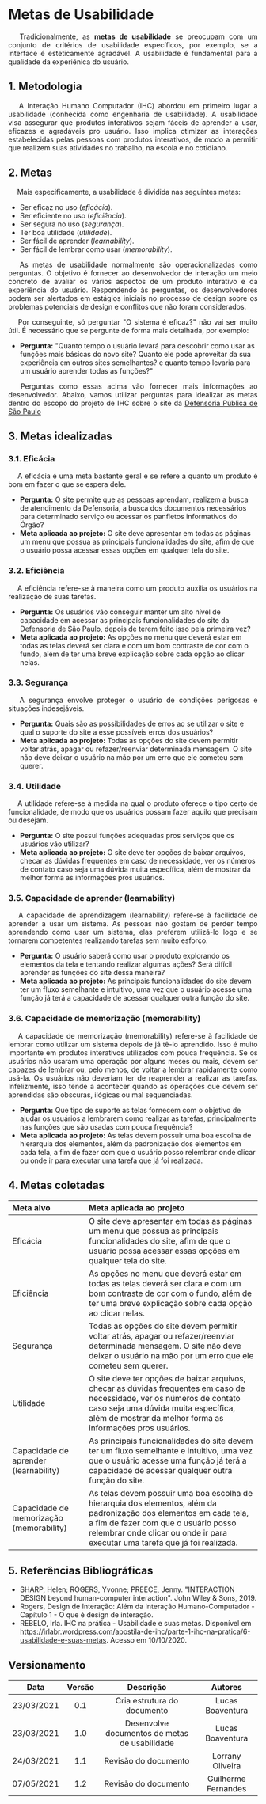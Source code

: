 # Metas de Usabilidade
<p align='justify'> &emsp; Tradicionalmente, as <strong>metas de usabilidade</strong> se preocupam com um conjunto de critérios de usabilidade específicos, por exemplo, se a interface é esteticamente agradável. A usabilidade é fundamental para a qualidade da experiênica do usuário.</p>

## 1. Metodologia
<p align='justify'> &emsp; A Interação Humano Computador (IHC) abordou em primeiro lugar a usabilidade (conhecida como engenharia de usabilidade). A usabilidade visa assegurar que produtos interativos sejam fáceis de aprender a usar, eficazes e agradáveis pro usuário. Isso implica otimizar as interações estabelecidas pelas pessoas com produtos interativos, de modo a permitir que realizem suas atividades no trabalho, na escola e no cotidiano.</p>

## 2. Metas
<p align='justify'> &emsp; Mais especificamente, a usabilidade é dividida nas  seguintes metas:</p>

- Ser eficaz no uso (_eficácia_).
- Ser eficiente no uso (_eficiência_).
- Ser segura no uso (_segurança_).
- Ter boa utilidade (_utilidade_).
- Ser fácil de aprender (_learnability_).
- Ser fácil de lembrar como usar (_memorability_).

<p align='justify'> &emsp; As metas de usabilidade normalmente são operacionalizadas como perguntas. O objetivo é fornecer ao desenvolvedor de interação um meio concreto de avaliar os vários aspectos de um produto interativo e da experiência do usuário. Respondendo às perguntas, os desenvolvedores podem ser alertados em estágios iniciais no processo de design sobre os problemas potenciais de design e conflitos que não foram considerados.</p>

<p align='justify'> &emsp; Por conseguinte, só perguntar "O sistema é eficaz?" não vai ser muito útil. É necessário que se pergunte de forma mais detalhada, por exemplo:</p>

- **Pergunta:** "Quanto tempo o usuário levará para descobrir como usar as funções mais básicas do novo site? Quanto ele pode aproveitar da sua experiência em outros sites semelhantes? e quanto tempo levaria para um usuário aprender todas as funções?"

<p align='justify'> &emsp; Perguntas como essas acima vão fornecer mais informações ao desenvolvedor. Abaixo, vamos utilizar perguntas para idealizar as metas dentro do escopo do projeto de IHC sobre o site da <a href="https://www.defensoria.sp.def.br/dpesp/">Defensoria Pública de São Paulo</a></p>

## 3. Metas idealizadas

### 3.1. Eficácia

<p align='justify'> &emsp; A eficácia é uma meta bastante geral e se refere a quanto um produto é bom em fazer o
que se espera dele.</p>

- **Pergunta:** O site permite que as pessoas aprendam, realizem a busca de atendimento da Defensoria, a busca dos documentos necessários para determinado serviço ou acessar os panfletos informativos do Órgão?
- **Meta aplicada ao projeto:** O site deve apresentar em todas as páginas um menu que possua as principais funcionalidades do site, afim de que o usuário possa acessar essas opções em qualquer tela do site. 

### 3.2. Eficiência

<p align='justify'> &emsp; A eficiência refere-se à maneira como um produto auxilia os usuários na realização de
suas tarefas.</p>

- **Pergunta:** Os usuários vão conseguir manter um alto nível de capacidade em acessar as principais funcionalidades do site da Defensoria de São Paulo, depois de terem feito isso pela primeira vez?
- **Meta aplicada ao projeto:** As opções no menu que deverá estar em todas as telas deverá ser clara e com um bom contraste de cor com o fundo, além de ter uma breve explicação sobre cada opção ao clicar nelas. 

### 3.3. Segurança

<p align='justify'> &emsp; A segurança envolve proteger o usuário de condições perigosas e situações indesejáveis.</p>

- **Pergunta:** Quais são as possibilidades de erros ao se utilizar o site e qual o suporte do site a esse possíveis erros dos usuários?
- **Meta aplicada ao projeto:** Todas as opções do site devem permitir voltar atrás, apagar ou refazer/reenviar determinada mensagem. O site não deve deixar o usuário na mão por um erro que ele cometeu sem querer. 

### 3.4. Utilidade

<p align='justify'> &emsp; A utilidade refere-se à medida na qual o produto oferece o tipo certo de funcionalidade,
de modo que os usuários possam fazer aquilo que precisam ou desejam.</p>

- **Pergunta:** O site possui funções adequadas pros serviços que os usuários vão utilizar?
- **Meta aplicada ao projeto:** O site deve ter opções de baixar arquivos, checar as dúvidas frequentes em caso de necessidade, ver os números de contato caso seja uma dúvida muita específica, além de mostrar da melhor forma as informações pros usuários. 

### 3.5. Capacidade de aprender (learnability)

<p align='justify'> &emsp; A capacidade de aprendizagem (learnability) refere-se à facilidade de aprender a usar um sistema. As pessoas não gostam de perder tempo aprendendo como usar um sistema, elas preferem utilizá-lo logo e se tornarem competentes realizando tarefas sem muito esforço.</p>

- **Pergunta:** O usuário saberá como usar o produto explorando os elementos da tela e tentando realizar algumas ações? Será difícil aprender as funções do site dessa maneira?
- **Meta aplicada ao projeto:** As principais funcionalidades do site devem ter um fluxo semelhante e intuitivo, uma vez que o usuário acesse uma função já terá a capacidade de acessar qualquer outra função do site. 

### 3.6. Capacidade de memorização (memorability)

<p align='justify'> &emsp; A capacidade de memorização (memorability) refere-se à facilidade de lembrar como utilizar um sistema depois de já tê-lo aprendido. Isso é muito importante em produtos interativos utilizados com pouca frequência. Se os usuários não usaram uma operação por alguns meses ou mais, devem ser capazes de lembrar ou, pelo menos, de voltar a lembrar rapidamente como usá-la. Os usuários não deveriam ter de reaprender a realizar as tarefas. Infelizmente, isso tende a acontecer quando as operações que devem ser aprendidas são obscuras, ilógicas ou mal sequenciadas.</p>

- **Pergunta:** Que tipo de suporte as telas fornecem com o objetivo de ajudar os usuários a lembrarem como realizar as tarefas, principalmente nas funções que são usadas com pouca frequência?
- **Meta aplicada ao projeto:** As telas devem possuir uma boa escolha de hierarquia dos elementos, além da padronização dos elementos em cada tela, a fim de fazer com que o usuário posso relembrar onde clicar ou onde ir para executar uma tarefa que já foi realizada. 

## 4. Metas coletadas

|Meta alvo|Meta aplicada ao projeto|
|:-------|:---------|
|Eficácia|O site deve apresentar em todas as páginas um menu que possua as principais funcionalidades do site, afim de que o usuário possa acessar essas opções em qualquer tela do site.|
|Eficiência|As opções no menu que deverá estar em todas as telas deverá ser clara e com um bom contraste de cor com o fundo, além de ter uma breve explicação sobre cada opção ao clicar nelas.|
|Segurança|Todas as opções do site devem permitir voltar atrás, apagar ou refazer/reenviar determinada mensagem. O site não deve deixar o usuário na mão por um erro que ele cometeu sem querer.|
|Utilidade|O site deve ter opções de baixar arquivos, checar as dúvidas frequentes em caso de necessidade, ver os números de contato caso seja uma dúvida muita específica, além de mostrar da melhor forma as informações pros usuários.|
|Capacidade de aprender (learnability)|As principais funcionalidades do site devem ter um fluxo semelhante e intuitivo, uma vez que o usuário acesse uma função já terá a capacidade de acessar qualquer outra função do site.|
|Capacidade de memorização (memorability)|As telas devem possuir uma boa escolha de hierarquia dos elementos, além da padronização dos elementos em cada tela, a fim de fazer com que o usuário posso relembrar onde clicar ou onde ir para executar uma tarefa que já foi realizada.|

## 5. Referências Bibliográficas

- SHARP, Helen; ROGERS, Yvonne; PREECE, Jenny. "INTERACTION DESIGN beyond human-computer interaction". John Wiley & Sons, 2019.
- Rogers, Design de Interação: Além da Interação Humano-Computador - Capítulo 1 - O que é design de interação.
- REBELO, Irla. IHC na prática - Usabilidade e suas metas. Disponível em https://irlabr.wordpress.com/apostila-de-ihc/parte-1-ihc-na-pratica/6-usabilidade-e-suas-metas. Acesso em 10/10/2020.

## Versionamento

|    Data    | Versão |                  Descrição                  |               Autores               |
| :--------: | :----: | :-----------------------------------------: | :---------------------------------: |
| 23/03/2021 |  0.1   |      Cria estrutura do documento      | Lucas Boaventura |
| 23/03/2021 |  1.0   |      Desenvolve documentos de metas de usabilidade      | Lucas Boaventura |
| 24/03/2021 |  1.1   |      Revisão do documento          | Lorrany Oliveira |
| 07/05/2021 | 1.2 | Revisão do documento | Guilherme Fernandes |
